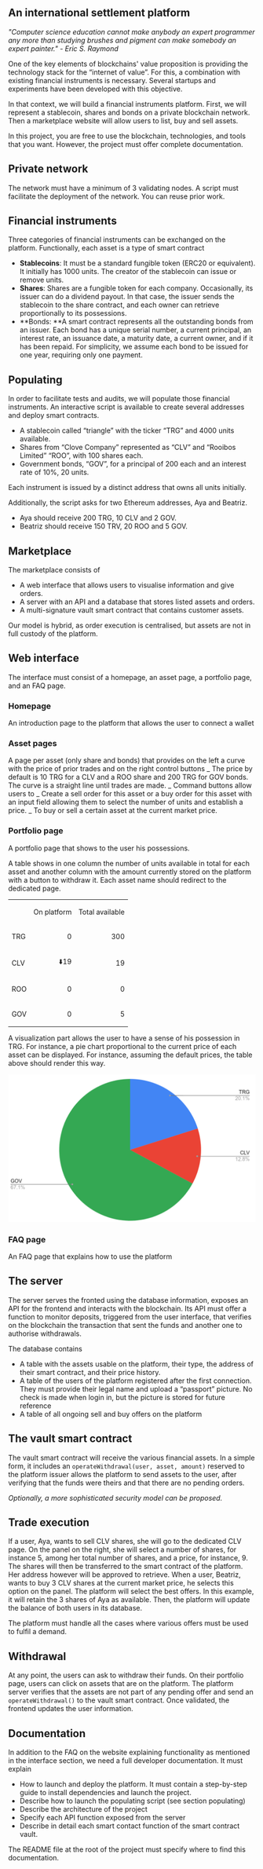 ## An international settlement platform

_"Computer science education cannot make anybody an expert programmer any more than studying brushes and pigment can make somebody an expert painter." - Eric S. Raymond_

One of the key elements of blockchains' value proposition is providing the technology stack for the “internet of value”. For this, a combination with existing financial instruments is necessary. Several startups and experiments have been developed with this objective.

In that context, we will build a financial instruments platform. First, we will represent a stablecoin, shares and bonds on a private blockchain network. Then a marketplace website will allow users to list, buy and sell assets.

In this project, you are free to use the blockchain, technologies, and tools that you want. However, the project must offer complete documentation.

## Private network

The network must have a minimum of 3 validating nodes. A script must facilitate the deployment of the network. You can reuse prior work.

## Financial instruments

Three categories of financial instruments can be exchanged on the platform. Functionally, each asset is a type of smart contract

- **Stablecoins**: It must be a standard fungible token (ERC20 or equivalent). It initially has 1000 units. The creator of the stablecoin can issue or remove units.
- **Shares**: Shares are a fungible token for each company. Occasionally, its issuer can do a dividend payout. In that case, the issuer sends the stablecoin to the share contract, and each owner can retrieve proportionally to its possessions.
- **Bonds: **A smart contract represents all the outstanding bonds from an issuer. Each bond has a unique serial number, a current principal, an interest rate, an issuance date, a maturity date, a current owner, and if it has been repaid. For simplicity, we assume each bond to be issued for one year, requiring only one payment.

## Populating

In order to facilitate tests and audits, we will populate those financial instruments. An interactive script is available to create several addresses and deploy smart contracts.

- A stablecoin called “triangle” with the ticker “TRG” and 4000 units available.
- Shares from “Clove Company” represented as “CLV” and “Rooibos Limited” “ROO”, with 100 shares each.
- Government bonds, “GOV”, for a principal of 200 each and an interest rate of 10%, 20 units.

Each instrument is issued by a distinct address that owns all units initially.

Additionally, the script asks for two Ethereum addresses, Aya and Beatriz.

- Aya should receive 200 TRG, 10 CLV and 2 GOV.
- Beatriz should receive 150 TRV, 20 ROO and 5 GOV.

## Marketplace

The marketplace consists of

- A web interface that allows users to visualise information and give orders.
- A server with an API and a database that stores listed assets and orders.
- A multi-signature vault smart contract that contains customer assets.

Our model is hybrid, as order execution is centralised, but assets are not in full custody of the platform.

## Web interface

The interface must consist of a homepage, an asset page, a portfolio page, and an FAQ page.

### Homepage

An introduction page to the platform that allows the user to connect a wallet

### Asset pages

A page per asset (only share and bonds) that provides on the left a curve with the price of prior trades and on the right control buttons
_ The price by default is 10 TRG for a CLV and a ROO share and 200 TRG for GOV bonds. The curve is a straight line until trades are made.
_ Command buttons allow users to
_ Create a sell order for this asset or a buy order for this asset with an input field allowing them to select the number of units and establish a price.
_ To buy or sell a certain asset at the current market price.

### Portfolio page

A portfolio page that shows to the user his possessions.

A table shows in one column the number of units available in total for each asset and another column with the amount currently stored on the platform with a button to withdraw it. Each asset name should redirect to the dedicated page.

<table>
  <tr>
   <td>
   </td>
   <td>
<p style="text-align: right">
On platform</p>

   </td>
   <td><p style="text-align: right">
Total available</p>

   </td>
  </tr>
  <tr>
   <td>TRG
   </td>
   <td><p style="text-align: right">
0</p>

   </td>
   <td><p style="text-align: right">
300</p>

   </td>
  </tr>
  <tr>
   <td>CLV
   </td>
   <td><p style="text-align: right">
⬇️19</p>

   </td>
   <td><p style="text-align: right">
19</p>

   </td>
  </tr>
  <tr>
   <td>ROO
   </td>
   <td><p style="text-align: right">
0</p>

   </td>
   <td><p style="text-align: right">
0</p>

   </td>
  </tr>
  <tr>
   <td>GOV
   </td>
   <td><p style="text-align: right">
0</p>

   </td>
   <td><p style="text-align: right">
5</p>

   </td>
  </tr>
</table>

A visualization part allows the user to have a sense of his possession in TRG. For instance, a pie chart proportional to the current price of each asset can be displayed. For instance, assuming the default prices, the table above should render this way.

![alt_text](viz.png 'Vizualisation')

### FAQ page

An FAQ page that explains how to use the platform

## The server

The server serves the fronted using the database information, exposes an API for the frontend and interacts with the blockchain. Its API must offer a function to monitor deposits, triggered from the user interface, that verifies on the blockchain the transaction that sent the funds and another one to authorise withdrawals.

The database contains

- A table with the assets usable on the platform, their type, the address of their smart contract, and their price history.
- A table of the users of the platform registered after the first connection. They must provide their legal name and upload a “passport” picture. No check is made when login in, but the picture is stored for future reference
- A table of all ongoing sell and buy offers on the platform

## The vault smart contract

The vault smart contract will receive the various financial assets. In a simple form, it includes an `operateWithdrawal(user, asset, amount)` reserved to the platform issuer allows the platform to send assets to the user, after verifying that the funds were theirs and that there are no pending orders.

_Optionally, a more sophisticated security model can be proposed._

## Trade execution

If a user, Aya, wants to sell CLV shares, she will go to the dedicated CLV page. On the panel on the right, she will select a number of shares, for instance 5, among her total number of shares, and a price, for instance, 9. The shares will then be transferred to the smart contract of the platform. Her address however will be approved to retrieve. When a user, Beatriz, wants to buy 3 CLV shares at the current market price, he selects this option on the panel. The platform will select the best offers. In this example, it will retain the 3 shares of Aya as available. Then, the platform will update the balance of both users in its database.

The platform must handle all the cases where various offers must be used to fulfil a demand.

## Withdrawal

At any point, the users can ask to withdraw their funds. On their portfolio page, users can click on assets that are on the platform. The platform server verifies that the assets are not part of any pending offer and send an `operateWithdrawal()` to the vault smart contract. Once validated, the frontend updates the user information.

## Documentation

In addition to the FAQ on the website explaining functionality as mentioned in the interface section, we need a full developer documentation. It must explain

- How to launch and deploy the platform. It must contain a step-by-step guide to install dependencies and launch the project.
- Describe how to launch the populating script (see section populating)
- Describe the architecture of the project
- Specify each API function exposed from the server
- Describe in detail each smart contact function of the smart contract vault.

The README file at the root of the project must specify where to find this documentation.
